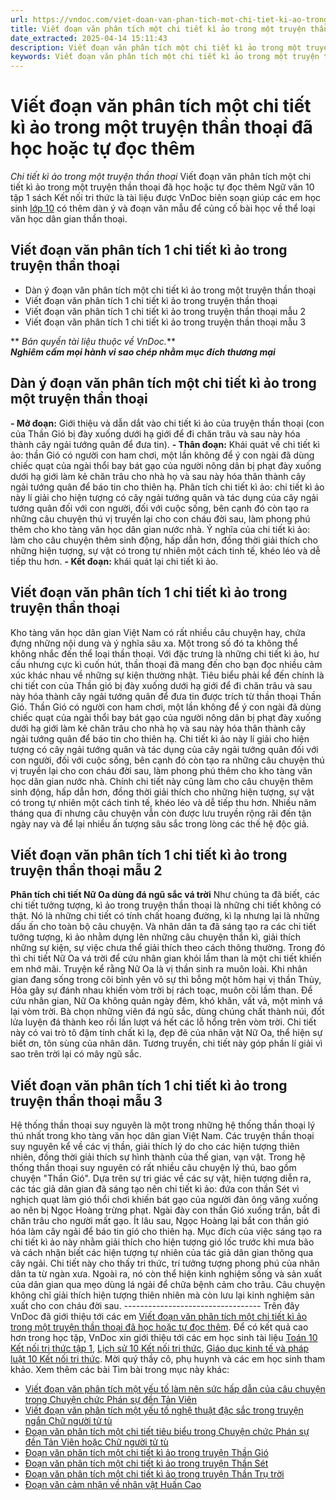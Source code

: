 ```yaml
---
url: https://vndoc.com/viet-doan-van-phan-tich-mot-chi-tiet-ki-ao-trong-mot-truyen-than-thoai-da-hoc-hoac-tu-doc-them-273509
title: Viết đoạn văn phân tích một chi tiết kì ảo trong một truyện thần thoại đã học hoặc tự đọc thêm - Chi tiết kì ảo trong một truyện thần thoại - VnDoc.com
date_extracted: 2025-04-14 15:11:43
description: Viết đoạn văn phân tích một chi tiết kì ảo trong một truyện thần thoại đã học hoặc tự đọc thêm là dàn ý và đoạn văn mẫu được đội ngũ VnDoc biên soạn theo đề bài được trích từ Sách giáo khoa Ngữ văn 10 Kết nối tri thức.
keywords: Viết đoạn văn phân tích một chi tiết kì ảo trong một truyện thần thoại đã học hoặc tự đọc thêm,Chi tiết kì ảo trong một truyện thần thoại,Phân tích một chi tiết kì ảo trong một truyện thần thoại,Dàn ý đoạn văn phân tích một chi tiết kì ảo trong một truyện thần thoại,Đoạn văn phân tích một chi tiết kì ảo trong một truyện thần thoại,Viết đoạn văn phân tích 1 chi tiết kì ảo trong truyện thần thoại,ngữ văn 10 kết nối tri thức,văn mẫu 10 kết nối tri thức
---
```


# Viết đoạn văn phân tích một chi tiết kì ảo trong một truyện thần thoại đã học hoặc tự đọc thêm
 _Chi tiết kì ảo trong một truyện thần thoại_
Viết đoạn văn phân tích một chi tiết kì ảo trong một truyện thần thoại đã học hoặc tự đọc thêm Ngữ văn 10 tập 1 sách Kết nối tri thức là tài liệu được VnDoc biên soạn giúp các em học sinh [lớp 10](<https://vndoc.com/tai-lieu-hoc-tap-lop10>) có thêm dàn ý và đoạn văn mẫu để củng cố bài học về thể loại văn học dân gian thần thoại.
## Viết đoạn văn phân tích 1 chi tiết kì ảo trong truyện thần thoại
  * Dàn ý đoạn văn phân tích một chi tiết kì ảo trong một truyện thần thoại
  * Viết đoạn văn phân tích 1 chi tiết kì ảo trong truyện thần thoại
  * Viết đoạn văn phân tích 1 chi tiết kì ảo trong truyện thần thoại mẫu 2
  * Viết đoạn văn phân tích 1 chi tiết kì ảo trong truyện thần thoại mẫu 3

** _Bản quyền tài liệu thuộc về VnDoc._**  
**_Nghiêm cấm mọi hành vi sao chép nhằm mục đích thương mại_**
## Dàn ý đoạn văn phân tích một chi tiết kì ảo trong một truyện thần thoại
**\- Mở đoạn:** Giới thiệu và dẫn dắt vào chi tiết kì ảo của truyện thần thoại \(con của Thần Gió bị đày xuống dưới hạ giới để đi chăn trâu và sau này hóa thành cây ngải tướng quân để đưa tin\).
**\- Thân đoạn:**
Khái quát về chi tiết kì ảo: thần Gió có người con ham chơi, một lần không để ý con ngài đã dùng chiếc quạt của ngài thổi bay bát gạo của người nông dân bị phạt đày xuống dưới hạ giới làm kẻ chăn trâu cho nhà họ và sau này hóa thân thành cây ngải tướng quân để báo tin cho thiên hạ.
Phân tích chi tiết kì ảo: chi tiết kì ảo này lí giải cho hiện tượng có cây ngải tướng quân và tác dụng của cây ngải tướng quân đối với con người, đối với cuộc sống, bên cạnh đó còn tạo ra những câu chuyện thú vị truyền lại cho con cháu đời sau, làm phong phú thêm cho kho tàng văn học dân gian nước nhà.
Ý nghĩa của chi tiết kì ảo: làm cho câu chuyện thêm sinh động, hấp dẫn hơn, đồng thời giải thích cho những hiện tượng, sự vật có trong tự nhiên một cách tinh tế, khéo léo và dễ tiếp thu hơn.
**\- Kết đoạn:** khái quát lại chi tiết kì ảo.
## Viết đoạn văn phân tích 1 chi tiết kì ảo trong truyện thần thoại
Kho tàng văn học dân gian Việt Nam có rất nhiều câu chuyện hay, chứa đựng những nội dung và ý nghĩa sâu xa. Một trong số đó ta không thể không nhắc đến thể loại thần thoại. Với đặc trưng là những chi tiết kì ảo, hư cấu nhưng cực kì cuốn hút, thần thoại đã mang đến cho bạn đọc nhiều cảm xúc khác nhau về những sự kiện thường nhật. Tiêu biểu phải kể đến chính là chi tiết con của Thần gió bị đày xuống dưới hạ giới để đi chăn trâu và sau này hóa thành cây ngải tướng quân để đưa tin được trích từ thần thoại Thần Gió. Thần Gió có người con ham chơi, một lần không để ý con ngài đã dùng chiếc quạt của ngài thổi bay bát gạo của người nông dân bị phạt đày xuống dưới hạ giới làm kẻ chăn trâu cho nhà họ và sau này hóa thân thành cây ngải tướng quân để báo tin cho thiên hạ. Chi tiết kì ảo này lí giải cho hiện tượng có cây ngải tướng quân và tác dụng của cây ngải tướng quân đối với con người, đối với cuộc sống, bên cạnh đó còn tạo ra những câu chuyện thú vị truyền lại cho con cháu đời sau, làm phong phú thêm cho kho tàng văn học dân gian nước nhà. Chính chi tiết này cũng làm cho câu chuyện thêm sinh động, hấp dẫn hơn, đồng thời giải thích cho những hiện tượng, sự vật có trong tự nhiên một cách tinh tế, khéo léo và dễ tiếp thu hơn. Nhiều năm tháng qua đi nhưng câu chuyện vẫn còn được lưu truyền rộng rãi đến tận ngày nay và để lại nhiều ấn tượng sâu sắc trong lòng các thế hệ độc giả.
## Viết đoạn văn phân tích 1 chi tiết kì ảo trong truyện thần thoại mẫu 2
**Phân tích chi tiết Nữ Oa dùng đá ngũ sắc vá trời**
Như chúng ta đã biết, các chi tiết tưởng tượng, kì ảo trong truyện thần thoại là những chi tiết không có thật. Nó là những chi tiết có tính chất hoang đường, kì lạ nhưng lại là những dấu ấn cho toàn bộ câu chuyện. Và nhân dân ta đã sáng tạo ra các chi tiết tưởng tượng, kì ảo nhằm dựng lên những câu chuyện thần kì, giải thích những sự kiện, sự việc chưa thể giải thích theo cách thông thường. Trong đó thì chi tiết Nữ Oa vá trời để cứu nhân gian khỏi lầm than là một chi tiết khiến em nhớ mãi. Truyện kể rằng Nữ Oa là vị thần sinh ra muôn loài. Khi nhân gian đang sống trong cõi bình yên vô sự thì bỗng một hôm hại vị thần Thủy, Hỏa gây sự đánh nhau khiến vòm trời bị rách toạc, muôn cõi lầm than. Để cứu nhân gian, Nữ Oa không quản ngày đêm, khó khăn, vất vả, một mình vá lại vòm trời. Bà chọn những viên đá ngũ sắc, dùng chúng chất thành núi, đốt lửa luyện đá thành keo rồi lần lượt vá hết các lỗ hổng trên vòm trời. Chi tiết này có vai trò tô đậm tính chất kì lạ, đẹp đẽ của nhân vật Nữ Oa, thể hiện sự biết ơn, tôn sùng của nhân dân. Tương truyền, chi tiết này góp phần lí giải vì sao trên trời lại có mây ngũ sắc.
## Viết đoạn văn phân tích 1 chi tiết kì ảo trong truyện thần thoại mẫu 3
Hệ thống thần thoại suy nguyên là một trong những hệ thống thần thoại lý thú nhất trong kho tàng văn học dân gian Việt Nam. Các truyện thần thoại suy nguyên kể về các vị thần, giải thích lý do cho các hiện tượng thiên nhiên, đồng thời giải thích sự hình thành của thế gian, vạn vật. Trong hệ thống thần thoại suy nguyên có rất nhiều câu chuyện lý thú, bao gồm chuyện "Thần Gió". Dựa trên sự tri giác về các sự vật, hiện tượng diễn ra, các tác giả dân gian đã sáng tạo nên chi tiết kì ảo: đứa con thần Sét vì nghịch quạt làm gió thổi chơi khiến bát gạo của người đàn ông văng xuống ao nên bị Ngọc Hoàng trừng phạt. Ngài đày con thần Gió xuống trần, bắt đi chăn trâu cho người mất gạo. Ít lâu sau, Ngọc Hoàng lại bắt con thần gió hóa làm cây ngải để báo tin gió cho thiên hạ. Mục đích của việc sáng tạo ra chi tiết kì ảo này nhằm giải thích cho hiện tượng gió lốc trước khi mưa bão và cách nhận biết các hiện tượng tự nhiên của tác giả dân gian thông qua cây ngải. Chi tiết này cho thấy tri thức, trí tưởng tượng phong phú của nhân dân ta từ ngàn xưa. Ngoài ra, nó còn thể hiện kinh nghiệm sống và sản xuất của dân gian qua mẹo dùng lá ngải để chữa bệnh cảm cho trâu. Câu chuyện không chỉ giải thích hiện tượng thiên nhiên mà còn lưu lại kinh nghiệm sản xuất cho con cháu đời sau.
\----------------------------------
Trên đây VnDoc đã giới thiệu tới các em [Viết đoạn văn phân tích một chi tiết kì ảo trong một truyện thần thoại đã học hoặc tự đọc thêm](<https://vndoc.com/viet-doan-van-phan-tich-mot-chi-tiet-ki-ao-trong-mot-truyen-than-thoai-da-hoc-hoac-tu-doc-them-273509>). Để có kết quả cao hơn trong học tập, VnDoc xin giới thiệu tới các em học sinh tài liệu [Toán 10 Kết nối tri thức tập 1](<https://vndoc.com/toan-10-ket-noi-tri-thuc-tap1>), [Lịch sử 10 Kết nối tri thức](<https://vndoc.com/lich-su-10-ket-noi-tri-thuc>), [Giáo dục kinh tế và pháp luật 10 Kết nối tri thức](<https://vndoc.com/giao-duc-kinh-te-va-phap-luat-10-ket-noi-tri-thuc>). Mời quý thầy cô, phụ huynh và các em học sinh tham khảo.
Xem thêm các bài Tìm bài trong mục này khác:
  * [Viết đoạn văn phân tích một yếu tố làm nên sức hấp dẫn của câu chuyện trong Chuyện chức Phán sự đền Tản Viên](</viet-doan-van-phan-tich-mot-yeu-to-lam-nen-suc-hap-dan-cua-cau-chuyen-trong-chuyen-chuc-phan-su-den-tan-vien-273430>)
  * [Viết đoạn văn phân tích một yếu tố nghệ thuật đặc sắc trong truyện ngắn Chữ người tử tù](</viet-doan-van-phan-tich-mot-yeu-to-nghe-thuat-dac-sac-trong-truyen-ngan-chu-nguoi-tu-tu-273520>)
  * [Đoạn văn phân tích một chi tiết tiêu biểu trong Chuyện chức Phán sự đền Tản Viên hoặc Chữ người tử tù](</viet-doan-van-phan-tich-mot-chi-tiet-tieu-bieu-trong-chuyen-chuc-phan-su-den-tan-vien-hoac-chu-nguoi-tu-tu-302707>)
  * [Đoạn văn phân tích một chi tiết kì ảo trong truyện Thần Gió](</doan-van-phan-tich-mot-chi-tiet-ki-ao-trong-truyen-than-gio-302711>)
  * [Đoạn văn phân tích một chi tiết kì ảo trong truyện Thần Sét](</doan-van-phan-tich-mot-chi-tiet-ki-ao-trong-truyen-than-set-302713>)
  * [Đoạn văn phân tích một chi tiết kì ảo trong truyện Thần Trụ trời](</doan-van-phan-tich-mot-chi-tiet-ki-ao-trong-truyen-than-tru-troi-302716>)
  * [Đoạn văn cảm nhận về nhân vật Huấn Cao](</doan-van-cam-nhan-ve-nhan-vat-huan-cao-302718>)

